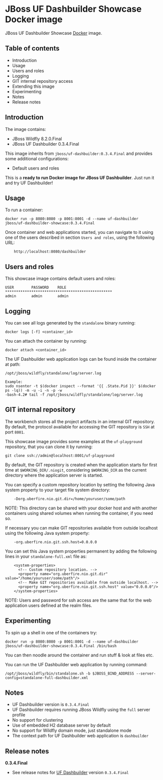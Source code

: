 JBoss UF Dashbuilder Showcase Docker image
==========================================

JBoss UF Dashbuilder Showcase  [Docker](http://docker.io/) image.

Table of contents
------------------

* Introduction
* Usage
* Users and roles
* Logging
* GIT internal repository access
* Extending this image
* Experimenting
* Notes
* Release notes

Introduction
------------

The image contains:     
          
* JBoss Wildfly 8.2.0.Final
* JBoss UF Dashbuilder 0.3.4.Final

This image inherits from `jboss/uf-dashbuilder:0.3.4.Final` and provides some additional configurations:                   

* Default users and roles               

This is a **ready to run Docker image for JBoss UF Dashbuilder**. Just run it and try UF Dashbuilder!                       

Usage
-----

To run a container:
    
    docker run -p 8080:8080 -p 8001:8001 -d --name uf-dashbuilder jboss/uf-dashbuilder-showcase:0.3.4.Final

Once container and web applications started, you can navigate to it using one of the users described in section `Users and roles`, using the following URL:             

        http://localhost:8080/dashbuilder
        
Users and roles
----------------

This showcase image contains default users and roles:               

    USER        PASSWORD    ROLE
    *************************************************
    admin       admin       admin
    
Logging
-------

You can see all logs generated by the `standalone` binary running:

    docker logs [-f] <container_id>
    
You can attach the container by running:

    docker attach <container_id>

The UF Dashbuilder web application logs can be found inside the container at path:

    /opt/jboss/wildfly/standalone/log/server.log

    Example:
    sudo nsenter -t $(docker inspect --format '{{ .State.Pid }}' $(docker ps -lq)) -m -u -i -n -p -w
    -bash-4.2# tail -f /opt/jboss/wildfly/standalone/log/server.log

GIT internal repository
-----------------------

The workbench stores all the project artifacts in an internal GIT repository. By default, the protocol available for accessing the GIT repository is `SSH` at port `8001`.            

This showcase image provides some examples at the `uf-playground` repository, that you can clone it by running:                 
 
    git clone ssh://admin@localhost:8001/uf-playground

By default, the GIT repository is created when the application starts for first time at `$WORKING_DIR/.niogit`, considering `$WORKING_DIR` as the current directory where the application server is started.            

You can specify a custom repository location by setting the following Java system property to your target file system directory:                   
 
        -Dorg.uberfire.nio.git.dir=/home/youruser/some/path

NOTE: This directory can be shared with your docker host and with another containers using shared volumes when running the container, if you need so.            

If necessary you can make GIT repositories available from outside localhost using the following Java system property:                 
 
        -org.uberfire.nio.git.ssh.host=0.0.0.0
        
You can set this Java system properties permanent by adding the following lines in your `standalone-full.xml` file as:                
 
        <system-properties>
          <!-- Custom repository location. -->
          <property name="org.uberfire.nio.git.dir" value="/home/youruser/some/path"/>
          <!-- Make GIT repositories available from outside localhost. -->
          <property name="org.uberfire.nio.git.ssh.host" value="0.0.0.0"/>
        </system-properties>

    
NOTE: Users and password for ssh access are the same that for the web application users defined at the realm files.   

Experimenting
-------------

To spin up a shell in one of the containers try:

    docker run -p 8080:8080 -p 8001:8001 -d --name uf-dashbuilder jboss/uf-dashbuilder-showcase:0.3.4.Final /bin/bash

You can then noodle around the container and run stuff & look at files etc.

You can run the UF Dashbuilder web application by running command:

    /opt/jboss/wildfly/bin/standalone.sh -b $JBOSS_BIND_ADDRESS --server-config=standalone-full-dashbuilder.xml

Notes
-----

* UF Dashbuilder version is `0.3.4.Final`
* UF Dashbuilder requires running JBoss Wildfly using the `full` server profile
* No support for clustering                
* Use of embedded H2 database server by default               
* No support for Wildfly domain mode, just standalone mode                    
* The context path for UF Dashbuilder web application is `dashbuilder`                  

Release notes
--------------

**0.3.4.Final**

* See release notes for [UF Dashbuilder](https://hub.docker.com/r/jboss/uf-dashbuilder/) version `0.3.4.Final`                     
